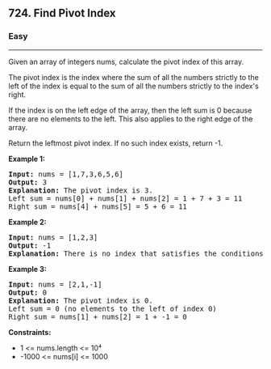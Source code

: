 <h2>724. Find Pivot Index</h2>
<h3>Easy</h3>
<hr>
<div>
<p>Given an array of integers nums, calculate the pivot index of this array.

The pivot index is the index where the sum of all the numbers strictly to the left of the index is equal to the sum of all the numbers strictly to the index's right.

If the index is on the left edge of the array, then the left sum is 0 because there are no elements to the left. This also applies to the right edge of the array.

Return the leftmost pivot index. If no such index exists, return -1.

</p>

<p><b>Example 1: </b></p>
<pre>
<strong>Input:</strong> nums = [1,7,3,6,5,6]
<strong>Output:</strong> 3
<strong>Explanation:</strong> The pivot index is 3.
Left sum = nums[0] + nums[1] + nums[2] = 1 + 7 + 3 = 11
Right sum = nums[4] + nums[5] = 5 + 6 = 11
</pre>

<p><b>Example 2: </b></p>
<pre>
<strong>Input:</strong> nums = [1,2,3]
<strong>Output:</strong> -1
<strong>Explanation:</strong> There is no index that satisfies the conditions in the problem statement.
</pre>

<p><b>Example 3: </b></p>
<pre>
<strong>Input:</strong> nums = [2,1,-1]
<strong>Output:</strong> 0
<strong>Explanation:</strong> The pivot index is 0.
Left sum = 0 (no elements to the left of index 0)
Right sum = nums[1] + nums[2] = 1 + -1 = 0
</pre>

<p><b>Constraints:</b></p>
<ul> 
    <li>1 <= nums.length <= 10⁴</li>
    <li>-1000 <= nums[i] <= 1000</li>
</ul>
</div>
